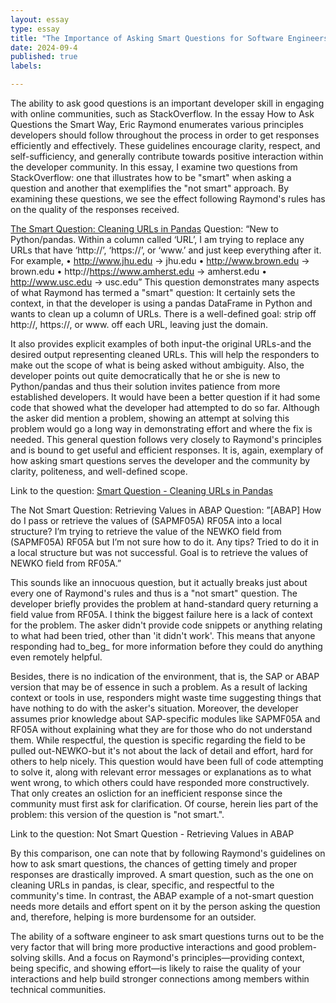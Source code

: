 ```yaml
---
layout: essay
type: essay
title: "The Importance of Asking Smart Questions for Software Engineers"
date: 2024-09-4
published: true
labels:

---
```


The ability to ask good questions is an important developer skill in engaging with online communities, such as StackOverflow. In the essay How to Ask Questions the Smart Way, Eric Raymond enumerates various principles developers should follow throughout the process in order to get responses efficiently and effectively. These guidelines encourage clarity, respect, and self-sufficiency, and generally contribute towards positive interaction within the developer community. In this essay, I examine two questions from StackOverflow: one that illustrates how to be "smart" when asking a question and another that exemplifies the "not smart" approach. By examining these questions, we see the effect following Raymond's rules has on the quality of the responses received.

[The Smart Question: Cleaning URLs in Pandas](https://stackoverflow.com/questions/78980323/how-to-remove-http-https-or-www-from-string-in-pandas)
Question:
“New to Python/pandas. Within a column called ‘URL’, I am trying to replace any URLs that have ‘http://’, ‘https://’, or ‘www.’ and just keep everything after it.
For example,
	•	http://www.jhu.edu → jhu.edu
	•	http://www.brown.edu → brown.edu
	•	http://https://www.amherst.edu → amherst.edu
	•	http://www.usc.edu → usc.edu”
This question demonstrates many aspects of what Raymond has termed a "smart" question: It certainly sets the context, in that the developer is using a pandas DataFrame in Python and wants to clean up a column of URLs. There is a well-defined goal: strip off http://, https://, or www. off each URL, leaving just the domain.

It also provides explicit examples of both input-the original URLs-and the desired output representing cleaned URLs. This will help the responders to make out the scope of what is being asked without ambiguity. Also, the developer points out quite democratically that he or she is new to Python/pandas and thus their solution invites patience from more established developers.
It would have been a better question if it had some code that showed what the developer had attempted to do so far. Although the asker did mention a problem, showing an attempt at solving this problem would go a long way in demonstrating effort and where the fix is needed.
This general question follows very closely to Raymond's principles and is bound to get useful and efficient responses. It is, again, exemplary of how asking smart questions serves the developer and the community by clarity, politeness, and well-defined scope.

Link to the question:
[Smart Question - Cleaning URLs in Pandas](https://stackoverflow.com/questions/78980323/how-to-remove-http-https-or-www-from-string-in-pandas)

The Not Smart Question: Retrieving Values in ABAP
Question:
	”[ABAP] How do I pass or retrieve the values of (SAPMF05A) RF05A into a local structure?
I’m trying to retrieve the value of the NEWKO field from (SAPMF05A) RF05A but I’m not sure how to do it. Any tips? Tried to do it in a local structure but was not successful.
Goal is to retrieve the values of NEWKO field from RF05A.”

This sounds like an innocuous question, but it actually breaks just about every one of Raymond's rules and thus is a "not smart" question. The developer briefly provides the problem at hand-standard query returning a field value from RF05A. I think the biggest failure here is a lack of context for the problem. The asker didn't provide code snippets or anything relating to what had been tried, other than 'it didn't work'. This means that anyone responding had to_beg_ for more information before they could do anything even remotely helpful.

Besides, there is no indication of the environment, that is, the SAP or ABAP version that may be of essence in such a problem. As a result of lacking context or tools in use, responders might waste time suggesting things that have nothing to do with the asker's situation. Moreover, the developer assumes prior knowledge about SAP-specific modules like SAPMF05A and RF05A without explaining what they are for those who do not understand them.
While respectful, the question is specific regarding the field to be pulled out-NEWKO-but it's not about the lack of detail and effort, hard for others to help nicely. This question would have been full of code attempting to solve it, along with relevant error messages or explanations as to what went wrong, to which others could have responded more constructively.
That only creates an osliction for an inefficient response since the community must first ask for clarification. Of course, herein lies part of the problem: this version of the question is "not smart.".

Link to the question:
Not Smart Question - Retrieving Values in ABAP

By this comparison, one can note that by following Raymond's guidelines on how to ask smart questions, the chances of getting timely and proper responses are drastically improved. A smart question, such as the one on cleaning URLs in pandas, is clear, specific, and respectful to the community's time. In contrast, the ABAP example of a not-smart question needs more details and effort spent on it by the person asking the question and, therefore, helping is more burdensome for an outsider.

The ability of a software engineer to ask smart questions turns out to be the very factor that will bring more productive interactions and good problem-solving skills. And a focus on Raymond's principles—providing context, being specific, and showing effort—is likely to raise the quality of your interactions and help build stronger connections among members within technical communities.
